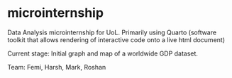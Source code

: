 # microinternship
Data Analysis microinternship for UoL. Primarily using Quarto (software toolkit that allows rendering of interactive code onto a live html document)

Current stage: Initial graph and map of a worldwide GDP dataset.

Team: Femi, Harsh, Mark, Roshan
